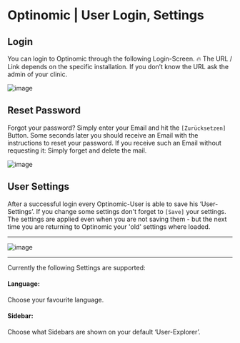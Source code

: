 # Optinomic | User Login, Settings


## Login
You can login to Optinomic through the following Login-Screen.  :fire:  The URL / Link depends on the specific installation. If you don’t know the URL ask the admin of your clinic.

![image](http://doc.optinomic.org/images/login_screen.png)

## Reset Password
Forgot your password?  Simply enter your Email and hit the `[Zurücksetzen]` Button.  Some seconds later you should receive an Email with the instructions to reset your password.  If you receive such an Email without requesting it: Simply forget and delete the mail.

![image](http://doc.optinomic.org/images/reset_password.png)


## User Settings
After a successful login every Optinomic-User is able to save his ‘User-Settings’. If you change some settings don't forget to `[Save]` your settings. The settings are applied even when you are not saving them - but the next time you are returning to Optinomic your 'old' settings where loaded. 

____

![image](http://doc.optinomic.org/images/user_settings.png)
____


Currently the following Settings are supported:

#### Language:
Choose your favourite language.

#### Sidebar:
Choose what Sidebars are shown on your default ‘User-Explorer’. 


